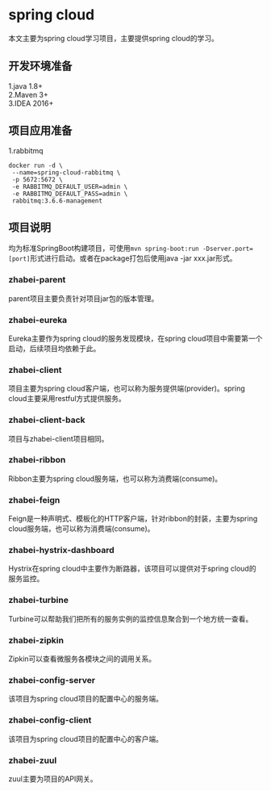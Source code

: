 # spring cloud
本文主要为spring cloud学习项目，主要提供spring cloud的学习。

## 开发环境准备
1.java 1.8+  
2.Maven 3+  
3.IDEA 2016+  
 
## 项目应用准备
1.rabbitmq
```
docker run -d \
 --name=spring-cloud-rabbitmq \
 -p 5672:5672 \
 -e RABBITMQ_DEFAULT_USER=admin \
 -e RABBITMQ_DEFAULT_PASS=admin \
 rabbitmq:3.6.6-management
```

## 项目说明
均为标准SpringBoot构建项目，可使用`mvn spring-boot:run -Dserver.port=[port]`形式进行启动。或者在package打包后使用java -jar xxx.jar形式。
### zhabei-parent
parent项目主要负责针对项目jar包的版本管理。

### zhabei-eureka
Eureka主要作为spring cloud的服务发现模块，在spring cloud项目中需要第一个启动，后续项目均依赖于此。

### zhabei-client
项目主要为spring cloud客户端，也可以称为服务提供端(provider)。spring cloud主要采用restful方式提供服务。

### zhabei-client-back
项目与zhabei-client项目相同。

### zhabei-ribbon
Ribbon主要为spring cloud服务端，也可以称为消费端(consume)。

### zhabei-feign
Feign是一种声明式、模板化的HTTP客户端，针对ribbon的封装，主要为spring cloud服务端，也可以称为消费端(consume)。

### zhabei-hystrix-dashboard
Hystrix在spring cloud中主要作为断路器，该项目可以提供对于spring cloud的服务监控。

### zhabei-turbine
Turbine可以帮助我们把所有的服务实例的监控信息聚合到一个地方统一查看。

### zhabei-zipkin
Zipkin可以查看微服务各模块之间的调用关系。

### zhabei-config-server
该项目为spring cloud项目的配置中心的服务端。

### zhabei-config-client
该项目为spring cloud项目的配置中心的客户端。

### zhabei-zuul
zuul主要为项目的API网关。




